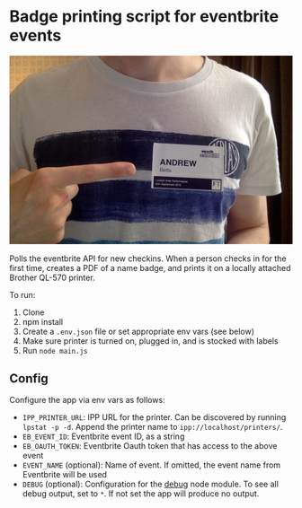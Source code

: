# Badge printing script for eventbrite events

![Me wearing a badge](photo.jpg)

Polls the eventbrite API for new checkins.  When a person checks in for the first time, creates a PDF of a name badge, and prints it on a locally attached Brother QL-570 printer.

To run:

1. Clone
2. npm install
3. Create a `.env.json` file or set appropriate env vars (see below)
4. Make sure printer is turned on, plugged in, and is stocked with labels
5. Run `node main.js`

## Config

Configure the app via env vars as follows:

* `IPP_PRINTER_URL`: IPP URL for the printer.  Can be discovered by running `lpstat -p -d`.  Append the printer name to `ipp://localhost/printers/`.
* `EB_EVENT_ID`: Eventbrite event ID, as a string
* `EB_OAUTH_TOKEN`: Eventbrite Oauth token that has access to the above event
* `EVENT_NAME` (optional): Name of event.  If omitted, the event name from Eventbrite will be used
* `DEBUG` (optional): Configuration for the [debug](https://github.com/visionmedia/debug) node module.  To see all debug output, set to `*`.  If not set the app will produce no output.
